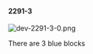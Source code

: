 #### 2291-3
![dev-2291-3-0.png](https://github.com/lil-lab/nlvr/raw/master/nlvr/dev/images/0/dev-2291-3-0.png "dev-2291-3-0.png")

There are 3 blue blocks